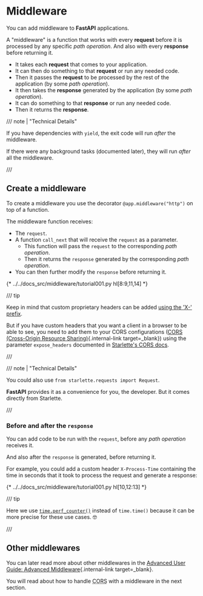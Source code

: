 # Middleware

You can add middleware to **FastAPI** applications.

A "middleware" is a function that works with every **request** before it is processed by any specific *path operation*. And also with every **response** before returning it.

* It takes each **request** that comes to your application.
* It can then do something to that **request** or run any needed code.
* Then it passes the **request** to be processed by the rest of the application (by some *path operation*).
* It then takes the **response** generated by the application (by some *path operation*).
* It can do something to that **response** or run any needed code.
* Then it returns the **response**.

/// note | "Technical Details"

If you have dependencies with `yield`, the exit code will run *after* the middleware.

If there were any background tasks (documented later), they will run *after* all the middleware.

///

## Create a middleware

To create a middleware you use the decorator `@app.middleware("http")` on top of a function.

The middleware function receives:

* The `request`.
* A function `call_next` that will receive the `request` as a parameter.
    * This function will pass the `request` to the corresponding *path operation*.
    * Then it returns the `response` generated by the corresponding *path operation*.
* You can then further modify the `response` before returning it.

{* ../../docs_src/middleware/tutorial001.py hl[8:9,11,14] *}

/// tip

Keep in mind that custom proprietary headers can be added <a href="https://developer.mozilla.org/en-US/docs/Web/HTTP/Headers" class="external-link" target="_blank">using the 'X-' prefix</a>.

But if you have custom headers that you want a client in a browser to be able to see, you need to add them to your CORS configurations ([CORS (Cross-Origin Resource Sharing)](cors.md){.internal-link target=_blank}) using the parameter `expose_headers` documented in <a href="https://www.starlette.io/middleware/#corsmiddleware" class="external-link" target="_blank">Starlette's CORS docs</a>.

///

/// note | "Technical Details"

You could also use `from starlette.requests import Request`.

**FastAPI** provides it as a convenience for you, the developer. But it comes directly from Starlette.

///

### Before and after the `response`

You can add code to be run with the `request`,  before any *path operation* receives it.

And also after the `response` is generated, before returning it.

For example, you could add a custom header `X-Process-Time` containing the time in seconds that it took to process the request and generate a response:

{* ../../docs_src/middleware/tutorial001.py hl[10,12:13] *}

/// tip

Here we use <a href="https://docs.python.org/3/library/time.html#time.perf_counter" class="external-link" target="_blank">`time.perf_counter()`</a> instead of `time.time()` because it can be more precise for these use cases. 🤓

///

## Other middlewares

You can later read more about other middlewares in the [Advanced User Guide: Advanced Middleware](../advanced/middleware.md){.internal-link target=_blank}.

You will read about how to handle <abbr title="Cross-Origin Resource Sharing">CORS</abbr> with a middleware in the next section.
